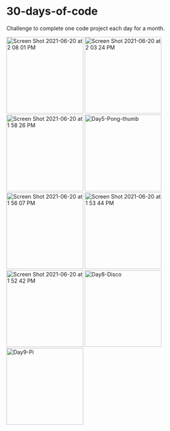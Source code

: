 

# 30-days-of-code
Challenge to complete one code project each day for a month. 

<img width="200" alt="Screen Shot 2021-06-20 at 2 08 01 PM" src="https://user-images.githubusercontent.com/4127229/122686930-03f9ba80-d1d1-11eb-99c1-9852c493da89.png">
<img width="200" alt="Screen Shot 2021-06-20 at 2 03 24 PM" src="https://user-images.githubusercontent.com/4127229/122686931-04925100-d1d1-11eb-9094-ae50d33564a6.png">
<img width="200" alt="Screen Shot 2021-06-20 at 1 58 26 PM" src="https://user-images.githubusercontent.com/4127229/122686932-04925100-d1d1-11eb-85e4-95d7f0984fd7.png">
<img width="200" alt="Day5-Pong-thumb" src="https://user-images.githubusercontent.com/4127229/122687074-c34e7100-d1d1-11eb-86a2-f7b28103c01d.png">
<img width="200" alt="Screen Shot 2021-06-20 at 1 56 07 PM" src="https://user-images.githubusercontent.com/4127229/122686933-052ae780-d1d1-11eb-8997-bca4af53c08f.png">
<img width="200" alt="Screen Shot 2021-06-20 at 1 53 44 PM" src="https://user-images.githubusercontent.com/4127229/122686934-052ae780-d1d1-11eb-8ca4-61d0930c425d.png">
<img width="200" alt="Screen Shot 2021-06-20 at 1 52 42 PM" src="https://user-images.githubusercontent.com/4127229/122686935-052ae780-d1d1-11eb-82c2-a03ddaac42b8.png">
<img width="200" alt="Day8-Disco" src="https://user-images.githubusercontent.com/4127229/122770666-ea08b800-d262-11eb-9f35-d9f935a0ffbf.png">
<img width="200" alt="Day9-Pi" src="https://user-images.githubusercontent.com/4127229/122935693-c78fa100-d32d-11eb-8f01-5d3e365c2451.png">
